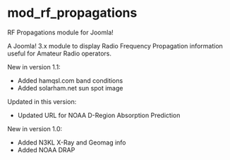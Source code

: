 # mod_rf_propagations
RF Propagations module for Joomla!

A Joomla! 3.x module to display Radio Frequency Propagation information useful for Amateur Radio operators.

New in version 1.1:

- Added hamqsl.com band conditions
- Added solarham.net sun spot image

Updated in this version:

- Updated URL for NOAA D-Region Absorption Prediction

New in version 1.0:

- Added N3KL X-Ray and Geomag info
- Added NOAA DRAP

